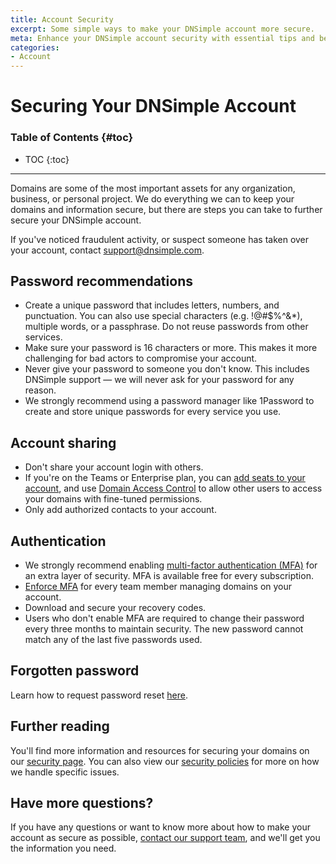 ```yaml
---
title: Account Security
excerpt: Some simple ways to make your DNSimple account more secure.
meta: Enhance your DNSimple account security with essential tips and best practices to safeguard your information and protect against unauthorized access.
categories:
- Account
---
```


# Securing Your DNSimple Account

### Table of Contents {#toc}

* TOC
{:toc}

---

Domains are some of the most important assets for any organization, business, or personal project. We do everything we can to keep your domains and information secure, but there are steps you can take to further secure your DNSimple account.

<alert>
If you've noticed fraudulent activity, or suspect someone has taken over your account, contact <a href="mailto:support@dnsimple.com">support@dnsimple.com</a>.
</alert>

## Password recommendations
- Create a unique password that includes letters, numbers, and punctuation. You can also use special characters (e.g. !@#$%^&*), multiple words, or a passphrase. Do not reuse passwords from other services.
- Make sure your password is 16 characters or more. This makes it more challenging for bad actors to compromise your account.
- Never give your password to someone you don't know. This includes DNSimple support — we will never ask for your password for any reason.
- We strongly recommend using a password manager like 1Password to create and store unique passwords for every service you use.

## Account sharing
- Don't share your account login with others.
- If you're on the Teams or Enterprise plan, you can [add seats to your account](/articles/managing-seats/), and use [Domain Access Control](https://support.dnsimple.com/articles/domain-access-control/) to allow other users to access your domains with fine-tuned permissions.
- Only add authorized contacts to your account.

## Authentication
- We strongly recommend enabling [multi-factor authentication (MFA)](/articles/multi-factor-authentication/) for an extra layer of security. MFA is available free for every subscription.
- [Enforce MFA](/articles/multi-factor-authentication-enforcement/) for every team member managing domains on your account.
- Download and secure your recovery codes.
- Users who don't enable MFA are required to change their password every three months to maintain security. The new password cannot match any of the last five passwords used.

## Forgotten password

Learn how to request password reset [here](/articles/forgot-password/).

## Further reading

You'll find more information and resources for securing your domains on our [security page](https://dnsimple.com/benefits/security). You can also view our [security policies](https://dnsimple.com/security) for more on how we handle specific issues.

## Have more questions?
If you have any questions or want to know more about how to make your account as secure as possible, [contact our support team](https://dnsimple.com/feedback), and we'll get you the information you need.
